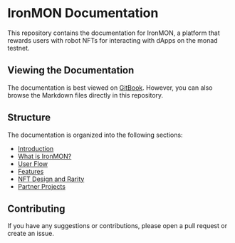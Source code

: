 # IronMON Documentation

This repository contains the documentation for IronMON, a platform that rewards users with robot NFTs for interacting with dApps on the monad testnet.

## Viewing the Documentation

The documentation is best viewed on [GitBook](https://app/gitbook.com/@yourusername/ironmon-docs). However, you can also browse the Markdown files directly in this repository.

## Structure

The documentation is organized into the following sections:

- [Introduction](introduction.md)
- [What is IronMON?](what-is-ironmon.md)
- [User Flow](user-flow.md)
- [Features](features.md)
- [NFT Design and Rarity](nft-design-and-rarity.md)
- [Partner Projects](partners.md)

## Contributing

If you have any suggestions or contributions, please open a pull request or create an issue.